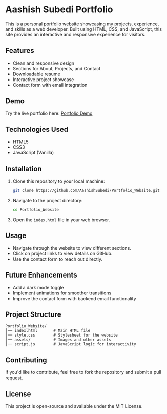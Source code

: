 # Aashish Subedi Portfolio

This is a personal portfolio website showcasing my projects, experience, and skills as a web developer. Built using HTML, CSS, and JavaScript, this site provides an interactive and responsive experience for visitors.

## Features
- Clean and responsive design
- Sections for About, Projects, and Contact
- Downloadable resume
- Interactive project showcase
- Contact form with email integration

## Demo
Try the live portfolio here: [Portfolio Demo](https://aashishportfoliowebsite.netlify.app/)



## Technologies Used
- HTML5
- CSS3
- JavaScript (Vanilla)

## Installation
1. Clone this repository to your local machine:
   ```sh
   git clone https://github.com/AashishSubedi/Portfolio_Website.git
   ```
2. Navigate to the project directory:
   ```sh
   cd Portfolio_Website
   ```
3. Open the `index.html` file in your web browser.

## Usage
- Navigate through the website to view different sections.
- Click on project links to view details on GitHub.
- Use the contact form to reach out directly.

## Future Enhancements
- Add a dark mode toggle
- Implement animations for smoother transitions
- Improve the contact form with backend email functionality

## Project Structure
```
Portfolio_Website/
│── index.html       # Main HTML file
│── style.css        # Stylesheet for the website
│── assets/          # Images and other assets
│── script.js        # JavaScript logic for interactivity
```

## Contributing
If you'd like to contribute, feel free to fork the repository and submit a pull request.

## License
This project is open-source and available under the MIT License.

